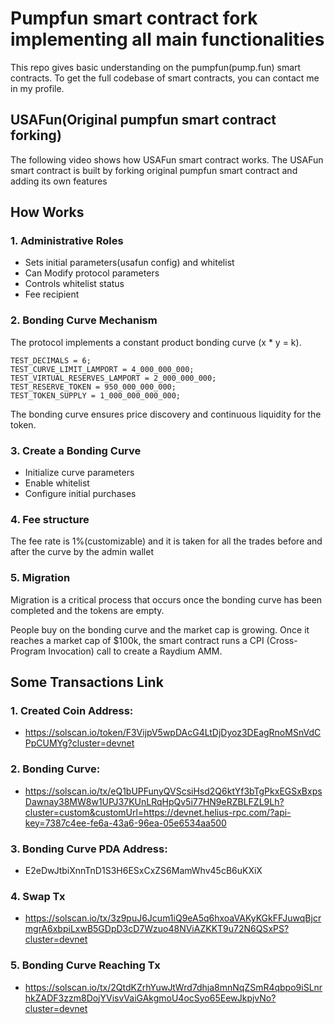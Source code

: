 # Pumpfun smart contract fork implementing all main functionalities
This repo gives basic understanding on the pumpfun(pump.fun) smart contracts. To get the full codebase of smart contracts, you can contact me in my profile.

## USAFun(Original pumpfun smart contract forking)
The following video shows how USAFun smart contract works. The USAFun smart contract is built by forking original pumpfun smart contract and adding its own features

## How Works
### 1. Administrative Roles

- Sets initial parameters(usafun config) and whitelist
- Can Modify protocol parameters
- Controls whitelist status
- Fee recipient
### 2. Bonding Curve Mechanism
The protocol implements a constant product bonding curve (x * y = k).

```
TEST_DECIMALS = 6;
TEST_CURVE_LIMIT_LAMPORT = 4_000_000_000;
TEST_VIRTUAL_RESERVES_LAMPORT = 2_000_000_000;
TEST_RESERVE_TOKEN = 950_000_000_000;
TEST_TOKEN_SUPPLY = 1_000_000_000_000;
```

The bonding curve ensures price discovery and continuous liquidity for the token.
### 3. Create a  Bonding Curve

- Initialize curve parameters
- Enable whitelist
- Configure initial purchases

### 4. Fee structure

The fee rate is 1%(customizable) and it is taken for all the trades before and after the curve by the admin wallet
 
### 5. Migration

Migration is a critical process that occurs once the bonding curve has been completed and the tokens are empty. 

People buy on the bonding curve and the market cap is growing. Once it reaches a market cap of $100k, the smart contract runs a CPI (Cross-Program Invocation) call to create a Raydium AMM.

## Some Transactions Link
### 1. Created Coin Address:
  - https://solscan.io/token/F3VijpV5wpDAcG4LtDjDyoz3DEagRnoMSnVdCPpCUMYg?cluster=devnet
### 2. Bonding Curve:
  - https://solscan.io/tx/eQ1bUPFunyQVScsiHsd2Q6ktYf3bTgPkxEGSxBxpsDawnay38MW8w1UPJ37KUnLRqHpQv5i77HN9eRZBLFZL9Lh?cluster=custom&customUrl=https://devnet.helius-rpc.com/?api-key=7387c4ee-fe6a-43a6-96ea-05e6534aa500
### 3. Bonding Curve PDA Address:
  - E2eDwJtbiXnnTnD1S3H6ESxCxZS6MamWhv45cB6uKXiX
### 4. Swap Tx
  - https://solscan.io/tx/3z9puJ6Jcum1iQ9eA5q6hxoaVAKyKGkFFJuwqBjcrmgrA6xbpiLxwB5GDpD3cD7Wzuo48NViAZKKT9u72N6QSxPS?cluster=devnet
### 5. Bonding Curve Reaching Tx
  - https://solscan.io/tx/2QtdKZrhYuwJtWrd7dhja8mnNqZSmR4qbpo9iSLnrhkZADF3zzm8DojYVisvVaiGAkgmoU4ocSyo65EewJkpjvNo?cluster=devnet
